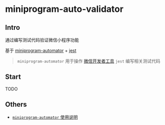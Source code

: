 # miniprogram-auto-validator

## Intro

通过编写测试代码验证微信小程序功能

基于 [miniprogram-automator](https://www.npmjs.com/package/miniprogram-automator) + [jest](https://github.com/facebook/jest)

> `miniprogram-automator` 用于操作 [微信开发者工具](https://developers.weixin.qq.com/miniprogram/dev/devtools/devtools.html)
> `jest` 编写相关测试代码

## Start

TODO

## Others

- [`miniprogram-automator` 使用说明](https://developers.weixin.qq.com/miniprogram/dev/devtools/auto/)
